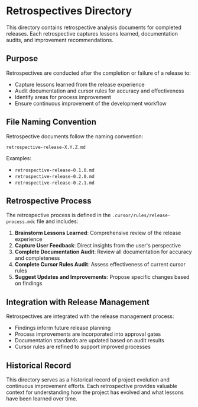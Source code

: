 # Retrospectives Directory

This directory contains retrospective analysis documents for completed releases. Each retrospective captures lessons learned, documentation audits, and improvement recommendations.

## Purpose

Retrospectives are conducted after the completion or failure of a release to:
- Capture lessons learned from the release experience
- Audit documentation and cursor rules for accuracy and effectiveness
- Identify areas for process improvement
- Ensure continuous improvement of the development workflow

## File Naming Convention

Retrospective documents follow the naming convention:
```
retrospective-release-X.Y.Z.md
```

Examples:
- `retrospective-release-0.1.0.md`
- `retrospective-release-0.2.0.md`
- `retrospective-release-0.2.1.md`

## Retrospective Process

The retrospective process is defined in the `.cursor/rules/release-process.mdc` file and includes:

1. **Brainstorm Lessons Learned**: Comprehensive review of the release experience
2. **Capture User Feedback**: Direct insights from the user's perspective
3. **Complete Documentation Audit**: Review all documentation for accuracy and completeness
4. **Complete Cursor Rules Audit**: Assess effectiveness of current cursor rules
5. **Suggest Updates and Improvements**: Propose specific changes based on findings

## Integration with Release Management

Retrospectives are integrated with the release management process:
- Findings inform future release planning
- Process improvements are incorporated into approval gates
- Documentation standards are updated based on audit results
- Cursor rules are refined to support improved processes

## Historical Record

This directory serves as a historical record of project evolution and continuous improvement efforts. Each retrospective provides valuable context for understanding how the project has evolved and what lessons have been learned over time. 